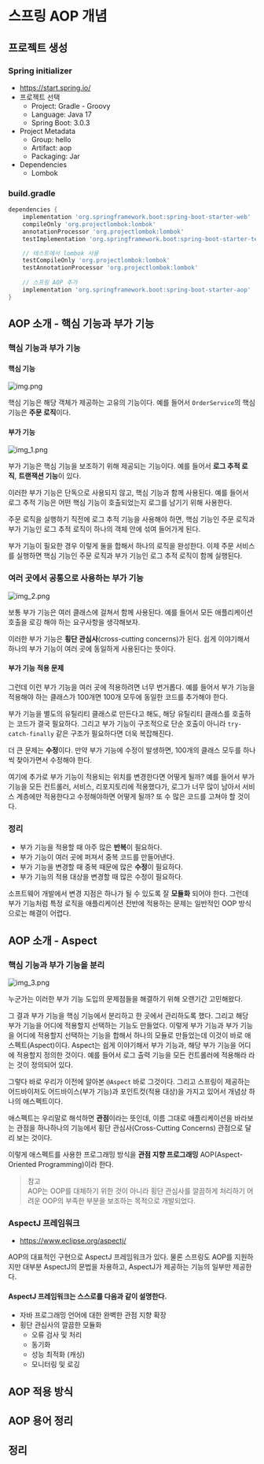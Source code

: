 # 스프링 AOP 개념

## 프로젝트 생성

### Spring initializer

* https://start.spring.io/
* 프로젝트 선택
    * Project: Gradle - Groovy
    * Language: Java 17
    * Spring Boot: 3.0.3
* Project Metadata
    * Group: hello
    * Artifact: aop
    * Packaging: Jar
* Dependencies
    * Lombok

### build.gradle

```gradle
dependencies {
    implementation 'org.springframework.boot:spring-boot-starter-web'
    compileOnly 'org.projectlombok:lombok'
    annotationProcessor 'org.projectlombok:lombok'
    testImplementation 'org.springframework.boot:spring-boot-starter-test'

    // 테스트에서 lombok 사용
    testCompileOnly 'org.projectlombok:lombok'
    testAnnotationProcessor 'org.projectlombok:lombok'
    
    // 스프링 AOP 추가
    implementation 'org.springframework.boot:spring-boot-starter-aop'
}
```

## AOP 소개 - 핵심 기능과 부가 기능

### 핵심 기능과 부가 기능

#### 핵심 기능

![img.png](img.png)

핵심 기능은 해당 객체가 제공하는 고유의 기능이다.
예를 들어서 `OrderService`의 핵심 기능은 **주문 로직**이다.

#### 부가 기능

![img_1.png](img_1.png)

부가 기능은 핵심 기능을 보조하기 위해 제공되는 기능이다.
예를 들어서 **로그 추적 로직**, **트랜잭션 기능**이 있다.

이러한 부가 기능은 단독으로 사용되지 않고, 핵심 기능과 함께 사용된다.
예를 들어서 로그 추적 기능은 어떤 핵심 기능이 호출되었는지 로그를 남기기 위해 사용한다.

주문 로직을 실행하기 직전에 로그 추적 기능을 사용해야 하면,
핵심 기능인 주문 로직과 부가 기능인 로그 추적 로직이 하나의 객체 안에 섞여 들어가게 된다.

부가 기능이 필요한 경우 이렇게 둘을 합해서 하나의 로직을 완성한다.
이제 주문 서비스를 실행하면 핵심 기능인 주문 로직과 부가 기능인 로그 추적 로직이 함께 실행된다.

### 여러 곳에서 공통으로 사용하는 부가 기능

![img_2.png](img_2.png)

보통 부가 기능은 여러 클래스에 걸쳐서 함께 사용된다.
예를 들어서 모든 애플리케이션 호출을 로깅 해야 하는 요구사항을 생각해보자.

이러한 부가 기능은 **횡단 관심사**(cross-cutting concerns)가 된다.
쉽게 이야기해서 하나의 부가 기능이 여러 곳에 동일하게 사용된다는 뜻이다.

#### 부가 기능 적용 문제

그런데 이런 부가 기능을 여러 곳에 적용하려면 너무 번거롭다.
예를 들어서 부가 기능을 적용해야 하는 클래스가 100개면 100개 모두에 동일한 코드를 추가해야 한다.

부가 기능을 별도의 유틸리티 클래스로 만든다고 해도, 해당 유틸리티 클래스를 호출하는 코드가 결국 필요하다.
그리고 부가 기능이 구조적으로 단순 호출이 아니라 `try-catch-finally` 같은 구조가 필요하다면 더욱 복잡해진다.

더 큰 문제는 **수정**이다.
만약 부가 기능에 수정이 발생하면, 100개의 클래스 모두를 하나씩 찾아가면서 수정해야 한다.

여기에 추가로 부가 기능이 적용되는 위치를 변경한다면 어떻게 될까?
예를 들어서 부가 기능을 모든 컨트롤러, 서비스, 리포지토리에 적용했다가,
로그가 너무 많이 남아서 서비스 계층에만 적용한다고 수정해야하면 어떻게 될까?
또 수 많은 코드를 고쳐야 할 것이다.

### 정리

* 부가 기능을 적용할 때 아주 많은 **반복**이 필요하다.
* 부가 기능이 여러 곳에 퍼져서 중복 코드를 만들어낸다.
* 부가 기능을 변경할 때 중복 때문에 많은 **수정**이 필요하다.
* 부가 기능의 적용 대상을 변경할 때 많은 수정이 필요하다.

소프트웨어 개발에서 변경 지점은 하나가 될 수 있도록 잘 **모듈화** 되어야 한다.
그런데 부가 기능처럼 특정 로직을 애플리케이션 전반에 적용하는 문제는 일반적인 OOP 방식으로는 해결이 어렵다.

## AOP 소개 - Aspect

### 핵심 기능과 부가 기능을 분리

![img_3.png](img_3.png)

누군가는 이러한 부가 기능 도입의 문제점들을 해결하기 위해 오랜기간 고민해왔다.

그 결과 부가 기능을 핵심 기능에서 분리하고 한 곳에서 관리하도록 했다.
그리고 해당 부가 기능을 어디에 적용할지 선택하는 기능도 만들었다.
이렇게 부가 기능과 부가 기능을 어디에 적용할지 선택하는 기능을 합해서 하나의 모듈로 만들었는데 이것이 바로 애스펙트(Aspect)이다.
Aspect는 쉽게 이야기해서 부가 기능과, 해당 부가 기능을 어디에 적용할지 정의한 것이다.
예를 들어서 로그 출력 기능을 모든 컨트롤러에 적용해라 라는 것이 정의되어 있다.

그렇다 바로 우리가 이전에 알아본 `@Aspect` 바로 그것이다.
그리고 스프링이 제공하는 어드바이저도 어드바이스(부가 기능)과 포인트컷(적용 대상)을 가지고 있어서 개념상 하나의 애스펙트이다.

애스펙트는 우리말로 해석하면 **관점**이라는 뜻인데,
이름 그대로 애플리케이션을 바라보는 관점을 하나하나의 기능에서 횡단 관심사(Cross-Cutting Concerns) 관점으로 달리 보는 것이다.

이렇게 애스펙트를 사용한 프로그래밍 방식을 **관점 지향 프로그래밍** AOP(Aspect-Oriented Programming)이라 한다.

> 참고<br>
> AOP는 OOP를 대체하기 위한 것이 아니라
> 횡단 관심사를 깔끔하게 처리하기 어려운 OOP의 부족한 부분을 보조하는 목적으로 개발되었다.

### AspectJ 프레임워크

* https://www.eclipse.org/aspectj/

AOP의 대표적인 구현으로 AspectJ 프레임워크가 있다.
물론 스프링도 AOP를 지원하지만 대부분 AspectJ의 문법을 차용하고, AspectJ가 제공하는 기능의 일부만 제공한다.

#### AspectJ 프레임워크는 스스로를 다음과 같이 설명한다.

* 자바 프로그래밍 언어에 대한 완벽한 관점 지향 확장
* 횡단 관심사의 깔끔한 모듈화
    * 오류 검사 및 처리
    * 동기화
    * 성능 최적화 (캐싱)
    * 모니터링 및 로깅

## AOP 적용 방식

## AOP 용어 정리

## 정리